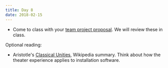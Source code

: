```yaml
---
title: Day 8
date: 2018-02-15
---
```


* Come to class with your [team project proposal](https://docs.google.com/document/d/e/2PACX-1vSfrxVt9pepIYY1hbSr8P7mbzhpFuO-gzDMuK-tp1h-cIQw20EfRsjTULlAT706kree1f2WFYodiMRu/pub).
  We will review these in class.

Optional reading:
* Aristotle's [Classical Unities](https://en.wikipedia.org/wiki/Classical_unities), Wikipedia summary.
  Think about how the theater experience applies to installation software.
